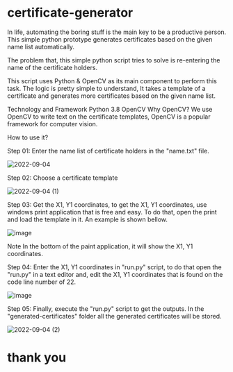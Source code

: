 # certificate-generator
In life, automating the boring stuff is the main key to be a productive person. This simple python prototype generates certificates based on the given name list automatically.

The problem that, this simple python script tries to solve is re-entering the name of the certificate holders.

This script uses Python & OpenCV as its main component to perform this task. The logic is pretty simple to understand, It takes a template of a certificate and generates more certificates based on the given name list.

Technology and Framework
Python 3.8
OpenCV
Why OpenCV?
We use OpenCV to write text on the certificate templates, OpenCV is a popular framework for computer vision.

How to use it?

Step 01: Enter the name list of certificate holders in the "name.txt" file.

![2022-09-04](https://user-images.githubusercontent.com/93598241/188305353-5963a141-15b1-42eb-be3f-522b60e61581.png)

Step 02: Choose a certificate template

![2022-09-04 (1)](https://user-images.githubusercontent.com/93598241/188305362-615dcb8b-7ab4-4d85-a9d2-320adae2bdf0.png)

Step 03: Get the X1, Y1 coordinates, to get the X1, Y1 coordinates, use windows print application that is free and easy. To do that, open the print and load the template in it. An example is shown bellow.

![image](https://user-images.githubusercontent.com/93598241/188305436-60b37f1e-d341-4663-b6ba-bd8751c5336e.png)

Note In the bottom of the paint application, it will show the X1, Y1 coordinates.

Step 04: Enter the X1, Y1 coordinates in "run.py" script, to do that open the "run.py" in a text editor and, edit the X1, Y1 coordinates that is found on the code line number of 22.

![image](https://user-images.githubusercontent.com/93598241/188305322-5fe01c9d-2427-46a4-9cd6-50901a1e8b32.png)

Step 05: Finally, execute the "run.py" script to get the outputs. In the "generated-certificates" folder all the generated certificates will be stored.

![2022-09-04 (2)](https://user-images.githubusercontent.com/93598241/188305450-a4e39bac-424e-4ca9-bff2-3210f71598aa.png)

# thank you
